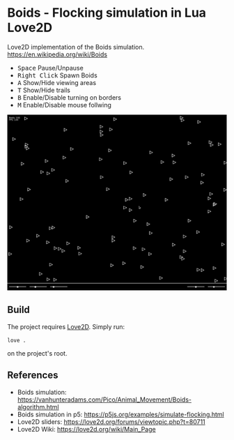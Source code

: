 # Boids - Flocking simulation in Lua Love2D
Love2D implementation of the Boids simulation.
https://en.wikipedia.org/wiki/Boids

- <kbd>Space</kbd> Pause/Unpause
- <kbd>Right Click</kbd> Spawn Boids
- <kbd>A</kbd> Show/Hide viewing areas
- <kbd>T</kbd> Show/Hide trails
- <kbd>B</kbd> Enable/Disable turning on borders
- <kbd>M</kbd> Enable/Disable mouse follwing

![preview](preview.gif)

## Build
The project requires [Love2D](https://love2d.org/).
Simply run:
```
love .
```
on the project's root.

## References
- Boids simulation: https://vanhunteradams.com/Pico/Animal_Movement/Boids-algorithm.html
- Boids simulation in p5: https://p5js.org/examples/simulate-flocking.html
- Love2D sliders: https://love2d.org/forums/viewtopic.php?t=80711
- Love2D Wiki: https://love2d.org/wiki/Main_Page